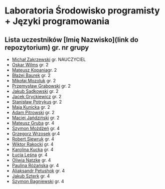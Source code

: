# Laboratoria Środowisko programisty + Języki programowania

## Lista uczestników \[Imię Nazwisko\]\(link do repozytorium\) gr. nr grupy

- [Michał Zakrzewski](https://github.com/ZakrzewskiM30/SPJP2023-2024/) gr. NAUCZYCIEL
- [Oskar Wilms](https://github.com/oskarwilms1/ProjektyStudia) gr. 2
- [Mateusz Kopania](https://github.com/MateuszKopania/StudiaUG.git)gr. 2
- [Błażej Baurek](https://github.com/bbadurekug/InfUGZadania) gr. 2
- [Mikołaj Mozoluk](https://github.com/Jalokim2115/Jezyki-Programowania-2023-2024) gr. 2
- [Przemysław Grabowski](https://github.com/PGrabows/ZadaniaProgramowanie2023-2024) gr. 2
- [Jakub Sadkowski](https://github.com/jakubsadkowski/jakub.git) gr. 2
- [Jacek Gryckiewicz](https://github.com/FoRtY-5/studia) gr. 2
- [Stanisław Potrykus](https://github.com/SPotrykus/C-Project) gr. 2
- [Maja Kunicka](https://github.com/mkunicka/informatyka23) gr. 2
- [Adam Pitrowski](https://github.com/adamigz/studia) gr. 2
- [Maciej Jańdziński](https://github.com/FajF3r/Laboratioria.git) gr. 2
- [Mateusz Gruba](https://github.com/tedooted/JPSP23-24) gr. 4
- [Szymon Możdżeń](https://github.com/smozdzen1/Kolokwium) gr. 4
- [Grzegorz Wrzosek](https://github.com/gwrzosek2/Programowanie_gw) gr.4
- [Robert Siewruk](https://github.com/rsgitt/studiaug) gr. 4
- [Wiktor Rakocki](https://github.com/RakockiW/LabUG) gr. 4
- [Karolina Kucka](https://github.com/kjkucka/laby_informatyka) gr. 4
- [Łucja Leśna](https://github.com/llesna/studia) gr. 4
- [Oliwia Natzke](https://github.com/onatzke/studia) gr. 4
- [Paulina Różańska](https://github.com/Pauroza0/Studia-zadania) gr. 4
- [Aliaksandr Petushok](https://github.com/AliaksandrPetushok/laby_Informatyka) gr. 4
- [Jakub Szterk](https://github.com/pytqq/studia) gr. 4
- [Szymon Bagniewski](https://github.com/SBagniewski/progr/tree/master) gr. 4





